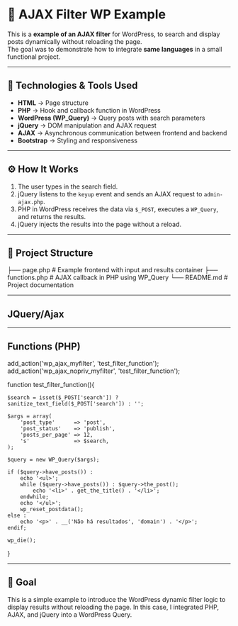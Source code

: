 # 🔎 AJAX Filter WP Example

This is a **example of an AJAX filter** for WordPress, to search and display posts dynamically without reloading the page.  
The goal was to demonstrate how to integrate **same languages** in a small functional project.

---

## 🚀 Technologies & Tools Used

- **HTML** → Page structure  
- **PHP** → Hook and callback function in WordPress  
- **WordPress (WP_Query)** → Query posts with search parameters  
- **jQuery** → DOM manipulation and AJAX request  
- **AJAX** → Asynchronous communication between frontend and backend  
- **Bootstrap** → Styling and responsiveness  

---

## ⚙️ How It Works

1. The user types in the search field.  
2. jQuery listens to the `keyup` event and sends an AJAX request to `admin-ajax.php`.  
3. PHP in WordPress receives the data via `$_POST`, executes a `WP_Query`, and returns the results.  
4. jQuery injects the results into the page without a reload.  

---

## 📂 Project Structure

├── page.php # Example frontend with input and results container
├── functions.php # AJAX callback in PHP using WP_Query
└── README.md # Project documentation

---

## JQuery/Ajax
<script>
    jQuery(document).ready(function($) {
      $('#filter-input').on('keyup', function() {
          var search = $(this).val();

          $.ajax({
              url: '<?php echo admin_url("admin-ajax.php"); ?>',
              type: 'POST',
              data: {
                  action: 'myfilter',
                  search: search
              },
              success: function(response) {
                  $('#filter-results').html(response);
              }
          });
      });
  });  
</script>

---

## Functions (PHP)
add_action('wp_ajax_myfilter', 'test_filter_function');
add_action('wp_ajax_nopriv_myfilter', 'test_filter_function');

function test_filter_function(){

    $search = isset($_POST['search']) ? sanitize_text_field($_POST['search']) : '';

    $args = array(
        'post_type'      => 'post',
        'post_status'    => 'publish',
        'posts_per_page' => 12,
        's'              => $search,
    );

    $query = new WP_Query($args);

    if ($query->have_posts()) :
        echo '<ul>';
        while ($query->have_posts()) : $query->the_post();
            echo '<li>' . get_the_title() . '</li>';
        endwhile;
        echo '</ul>';
        wp_reset_postdata();
    else :
        echo '<p>' . __('Não há resultados', 'domain') . '</p>';
    endif;

    wp_die();
}
   
---

## 🎯 Goal
This is a simple example to introduce the WordPress dynamic filter logic to display results without reloading the page. In this case, I integrated PHP, AJAX, and jQuery into a WordPress Query.
    

